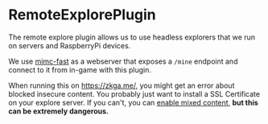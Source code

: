 # RemoteExplorePlugin

The remote explore plugin allows us to use headless explorers that we run on servers and RaspberryPi devices.

We use [mimc-fast](https://github.com/jacobrosenthal/mimc-fast) as a webserver that exposes a `/mine` endpoint and connect to it from in-game with this plugin.

When running this on https://zkga.me/, you might get an error about blocked insecure content. You probably just want to install a SSL Certificate on your explore server. If you can't, you can [enable mixed content](enable-mixed.md), __but this can be extremely dangerous.__
